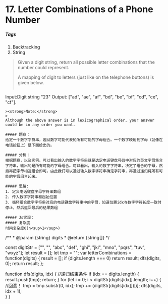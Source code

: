 # 17. Letter Combinations of a Phone Number 
##### Tags
1. Backtracking
2. String

>Given a digit string, return all possible letter combinations that the number could represent.
>
>A mapping of digit to letters (just like on the telephone buttons) is given below.
>
>```
Input:Digit string "23"
Output: ["ad", "ae", "af", "bd", "be", "bf", "cd", "ce", "cf"].
```
><strong>Note:</strong>
>
Although the above answer is in lexicographical order, your answer could be in any order you want.

##### 题意：
给定一个数字字符串，返回数字可能代表的所有可能的字母组合。一个数字映射到字母（就像在电话按钮上）是下面给出的。

##### 分析：
根据题意，以及实例。可以看出输入的数字字符串就是选定电话键盘号码中对应的英文字母集合字符串，输出的是所有可能的字母组合。可以看出，输入的数字字符串，决定了组合的字母，然后再把字母相互组合即可。由此我们可以通过输入数字字符串确定字符串，再通过递归将所有可能的字母组合起来。

##### 思路:
1. 定义电话键盘字母字符串数组
2. 传入数字字符串和起始位置
3. 循环组合数字字符串对应的电话键盘字符串中的字母，知道位置idx与数字字符长度一致时停止，然后返回最后的结果数组

##### Js实现：
##### 复杂度
时间复杂度O(n<sup>2</sup>)

```
/** * @param {string} digits * @return {string[]} */

const digitStr = ["", "", "abc", "def", "ghi", "jkl", "mno", "pqrs", "tuv", "wxyz"];
let result = [];
let tmp = "";
var letterCombinations = function(digits) {
  result = [];
  if (digits.length === 0) return result;
  dfs(digits, 0);
  return result;
};

function dfs(digits, idx) {
 //递归结束条件
 if (idx == digits.length) {
   result.push(tmp);
   return;
 }
 for (let i = 0; i < digitStr[digits[idx]].length; i++) {
   //回溯！
   tmp = tmp.substr(0, idx);
   tmp += (digitStr[digits[idx]])[i];
   dfs(digits, idx + 1);  
 }
}

```



